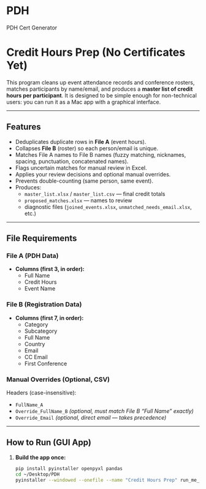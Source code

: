 # PDH
PDH Cert Generator

# Credit Hours Prep (No Certificates Yet)

This program cleans up event attendance records and conference rosters, matches participants by name/email, and produces a **master list of credit hours per participant**. It is designed to be simple enough for non-technical users: you can run it as a Mac app with a graphical interface.

---

## Features
- Deduplicates duplicate rows in **File A** (event hours).
- Collapses **File B** (roster) so each person/email is unique.
- Matches File A names to File B names (fuzzy matching, nicknames, spacing, punctuation, concatenated names).
- Flags uncertain matches for manual review in Excel.
- Applies your review decisions and optional manual overrides.
- Prevents double-counting (same person, same event).
- Produces:
  - `master_list.xlsx` / `master_list.csv` — final credit totals
  - `proposed_matches.xlsx` — names to review
  - diagnostic files (`joined_events.xlsx`, `unmatched_needs_email.xlsx`, etc.)

---

## File Requirements

### File A (PDH Data)
- **Columns (first 3, in order):**
  - Full Name  
  - Credit Hours  
  - Event Name  

### File B (Registration Data)
- **Columns (first 7, in order):**
  - Category  
  - Subcategory  
  - Full Name  
  - Country  
  - Email  
  - CC Email  
  - First Conference  

### Manual Overrides (Optional, CSV)
Headers (case-insensitive):
- `FullName_A`  
- `Override_FullName_B` *(optional, must match File B “Full Name” exactly)*  
- `Override_Email` *(optional, direct email — takes precedence)*  

---

## How to Run (GUI App)

1. **Build the app once:**
   ```bash
   pip install pyinstaller openpyxl pandas
   cd ~/Desktop/PDH
   pyinstaller --windowed --onefile --name "Credit Hours Prep" run_me_nocerts.py